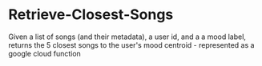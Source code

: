 # Retrieve-Closest-Songs
Given a list of songs (and their metadata), a user id, and a a mood label, returns the 5 closest songs to the user's mood centroid - represented as a google cloud function
  
